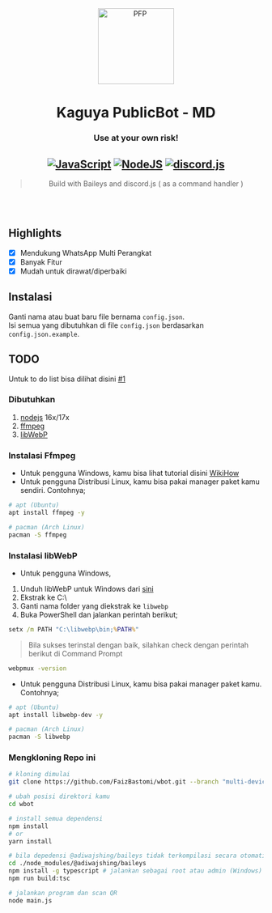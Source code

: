<div align="center">
<img src="https://telegra.ph/file/fbe3160f0ad0e14abeeeb.jpg" width="150" height="150" border="0" alt="PFP">

# Kaguya PublicBot - MD
### Use at your own risk!

## [![JavaScript](https://img.shields.io/badge/JavaScript-d6cc0f?style=for-the-badge&logo=javascript&logoColor=white)](https://javascript.com) [![NodeJS](https://img.shields.io/badge/Node.js-43853D?style=for-the-badge&logo=node.js&logoColor=white)](https://nodejs.org/) [![discord.js](https://img.shields.io/badge/discord.js-0026a3?style=for-the-badge&logo=discord&logoColor=white)](https://discord.js.org)

> Build with Baileys and discord.js ( as a command handler ) <br />

</div><br />
<br />

## Highlights

- [x] Mendukung WhatsApp Multi Perangkat
- [x] Banyak Fitur
- [x] Mudah untuk dirawat/diperbaiki

## Instalasi
Ganti nama atau buat baru file bernama `config.json`.<br />
Isi semua yang dibutuhkan di file `config.json` berdasarkan `config.json.example`.

## TODO
Untuk to do list bisa dilihat disini [#1](https://github.com/FaizBastomi/wbot/issues/1)

### Dibutuhkan
1. [nodejs](https://nodejs.org/en/download) 16x/17x
2. [ffmpeg](https://ffmpeg.org)
3. [libWebP](https://developers.google.com/speed/webp/download)

### Instalasi Ffmpeg
- Untuk pengguna Windows, kamu bisa lihat tutorial disini [WikiHow](https://www.wikihow.com/Install-Ffmpeg-on-Windows)<br />
- Untuk pengguna Distribusi Linux, kamu bisa pakai manager paket kamu sendiri. Contohnya;
```bash
# apt (Ubuntu)
apt install ffmpeg -y

# pacman (Arch Linux)
pacman -S ffmpeg
```

### Instalasi libWebP
- Untuk pengguna Windows,
1. Unduh libWebP untuk Windows dari [sini](https://developers.google.com/speed/webp/download)
2. Ekstrak ke C:\
3. Ganti nama folder yang diekstrak ke `libwebp`
4. Buka PowerShell dan jalankan perintah berikut;
```cmd
setx /m PATH "C:\libwebp\bin;%PATH%"
```
> Bila sukses terinstal dengan baik, silahkan check dengan perintah berikut di Command Prompt
```cmd
webpmux -version
```

- Untuk pengguna Distribusi Linux, kamu bisa pakai manager paket kamu. Contohnya;
```bash
# apt (Ubuntu)
apt install libwebp-dev -y

# pacman (Arch Linux)
pacman -S libwebp
```

### Mengkloning Repo ini
```bash
# kloning dimulai
git clone https://github.com/FaizBastomi/wbot.git --branch "multi-device"

# ubah posisi direktori kamu
cd wbot

# install semua dependensi
npm install
# or
yarn install

# bila depedensi @adiwajshing/baileys tidak terkompilasi secara otomatis
cd ./node_modules/@adiwajshing/baileys
npm install -g typescript # jalankan sebagai root atau admin (Windows)
npm run build:tsc

# jalankan program dan scan QR
node main.js
```